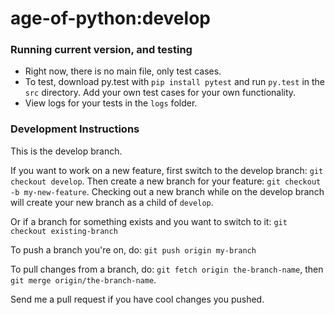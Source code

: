 age-of-python:develop
=====================

### Running current version, and testing 

* Right now, there is no main file, only test cases.
* To test, download py.test with `pip install pytest` and run `py.test` in the `src` directory.  Add your own test cases for your own functionality.
* View logs for your tests in the `logs` folder.

### Development Instructions 

This is the develop branch.

If you want to work on a new feature, first switch to the develop branch: `git checkout develop`. Then create a new branch for your feature: `git checkout -b my-new-feature`. Checking out a new branch while on the develop branch will create your new branch as a child of `develop`.

Or if a branch for something exists and you want to switch to it: `git checkout existing-branch`

To push a branch you're on, do: `git push origin my-branch`

To pull changes from a branch, do: `git fetch origin the-branch-name`, then `git merge origin/the-branch-name`.

Send me a pull request if you have cool changes you pushed.